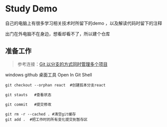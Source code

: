 # Study Demo

自己的电脑上有很多学习相关技术时所留下的demo ，以及解读代码时留下的注释

出门在外电脑不在身边，想看却看不了，所以建个仓库 



## 准备工作

> 参考连接：[Git 以分支的方式同时管理多个项目](https://www.cnblogs.com/huangtailang/p/4748075.html)

windows github 桌面工具  Open In Git Shell 

```
git checkout --orphan react  #创建孤本分支react

git stauts   #查看状态

git commit   #提交修改
```



```
git rm -r --cached . #清空git缓存
git add .  #把工作时的所有变化提交到暂存区
```

